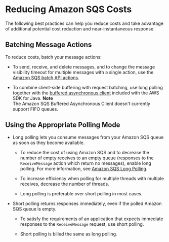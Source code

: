 # Reducing Amazon SQS Costs<a name="reducing-costs"></a>

The following best practices can help you reduce costs and take advantage of additional potential cost reduction and near\-instantaneous response\.

## Batching Message Actions<a name="batching-message-actions"></a>

To reduce costs, batch your message actions:

+ To send, receive, and delete messages, and to change the message visibility timeout for multiple messages with a single action, use the [Amazon SQS batch API actions](sqs-batch-api-actions.md)\.

+ To combine client\-side buffering with request batching, use long polling together with the [ buffered asynchronous client](sqs-client-side-buffering-request-batching.md) included with the AWS SDK for Java\.
**Note**  
The Amazon SQS Buffered Asynchronous Client doesn't currently support FIFO queues\.

## Using the Appropriate Polling Mode<a name="using-appropriate-polling-mode"></a>

+ Long polling lets you consume messages from your Amazon SQS queue as soon as they become available\. 

  + To reduce the cost of using Amazon SQS and to decrease the number of empty receives to an empty queue \(responses to the `ReceiveMessage` action which return no messages\), enable long polling\. For more information, see [Amazon SQS Long Polling](sqs-long-polling.md)\.

  + To increase efficiency when polling for multiple threads with multiple receives, decrease the number of threads\.

  + Long polling is preferable over short polling in most cases\.

+ Short polling returns responses immediately, even if the polled Amazon SQS queue is empty\. 

  + To satisfy the requirements of an application that expects immediate responses to the `ReceiveMessage` request, use short polling\.

  + Short polling is billed the same as long polling\.